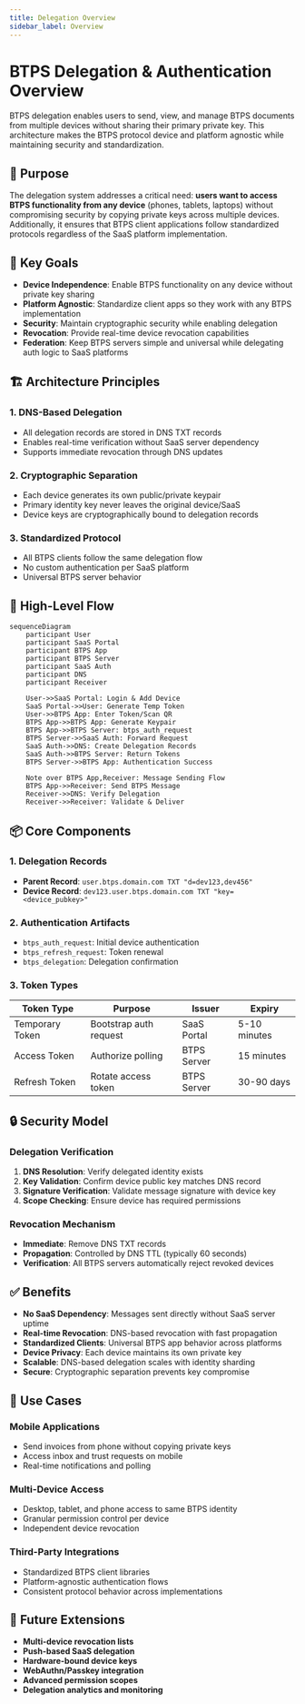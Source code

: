 ```yaml
---
title: Delegation Overview
sidebar_label: Overview
---
```


# BTPS Delegation & Authentication Overview

BTPS delegation enables users to send, view, and manage BTPS documents from multiple devices without sharing their primary private key. This architecture makes the BTPS protocol device and platform agnostic while maintaining security and standardization.

## 🎯 Purpose

The delegation system addresses a critical need: **users want to access BTPS functionality from any device** (phones, tablets, laptops) without compromising security by copying private keys across multiple devices. Additionally, it ensures that BTPS client applications follow standardized protocols regardless of the SaaS platform implementation.

## 🧩 Key Goals

- **Device Independence**: Enable BTPS functionality on any device without private key sharing
- **Platform Agnostic**: Standardize client apps so they work with any BTPS implementation
- **Security**: Maintain cryptographic security while enabling delegation
- **Revocation**: Provide real-time device revocation capabilities
- **Federation**: Keep BTPS servers simple and universal while delegating auth logic to SaaS platforms

## 🏗️ Architecture Principles

### 1. **DNS-Based Delegation**
- All delegation records are stored in DNS TXT records
- Enables real-time verification without SaaS server dependency
- Supports immediate revocation through DNS updates

### 2. **Cryptographic Separation**
- Each device generates its own public/private keypair
- Primary identity key never leaves the original device/SaaS
- Device keys are cryptographically bound to delegation records

### 3. **Standardized Protocol**
- All BTPS clients follow the same delegation flow
- No custom authentication per SaaS platform
- Universal BTPS server behavior

## 🔄 High-Level Flow

```mermaid
sequenceDiagram
    participant User
    participant SaaS Portal
    participant BTPS App
    participant BTPS Server
    participant SaaS Auth
    participant DNS
    participant Receiver

    User->>SaaS Portal: Login & Add Device
    SaaS Portal->>User: Generate Temp Token
    User->>BTPS App: Enter Token/Scan QR
    BTPS App->>BTPS App: Generate Keypair
    BTPS App->>BTPS Server: btps_auth_request
    BTPS Server->>SaaS Auth: Forward Request
    SaaS Auth->>DNS: Create Delegation Records
    SaaS Auth->>BTPS Server: Return Tokens
    BTPS Server->>BTPS App: Authentication Success
    
    Note over BTPS App,Receiver: Message Sending Flow
    BTPS App->>Receiver: Send BTPS Message
    Receiver->>DNS: Verify Delegation
    Receiver->>Receiver: Validate & Deliver
```

## 📦 Core Components

### 1. **Delegation Records**
- **Parent Record**: `user.btps.domain.com TXT "d=dev123,dev456"`
- **Device Record**: `dev123.user.btps.domain.com TXT "key=<device_pubkey>"`

### 2. **Authentication Artifacts**
- `btps_auth_request`: Initial device authentication
- `btps_refresh_request`: Token renewal
- `btps_delegation`: Delegation confirmation

### 3. **Token Types**
| Token Type | Purpose | Issuer | Expiry |
|------------|---------|--------|--------|
| Temporary Token | Bootstrap auth request | SaaS Portal | 5-10 minutes |
| Access Token | Authorize polling | BTPS Server | 15 minutes |
| Refresh Token | Rotate access token | BTPS Server | 30-90 days |

## 🔒 Security Model

### **Delegation Verification**
1. **DNS Resolution**: Verify delegated identity exists
2. **Key Validation**: Confirm device public key matches DNS record
3. **Signature Verification**: Validate message signature with device key
4. **Scope Checking**: Ensure device has required permissions

### **Revocation Mechanism**
- **Immediate**: Remove DNS TXT records
- **Propagation**: Controlled by DNS TTL (typically 60 seconds)
- **Verification**: All BTPS servers automatically reject revoked devices

## ✅ Benefits

- **No SaaS Dependency**: Messages sent directly without SaaS server uptime
- **Real-time Revocation**: DNS-based revocation with fast propagation
- **Standardized Clients**: Universal BTPS app behavior across platforms
- **Device Privacy**: Each device maintains its own private key
- **Scalable**: DNS-based delegation scales with identity sharding
- **Secure**: Cryptographic separation prevents key compromise

## 🎯 Use Cases

### **Mobile Applications**
- Send invoices from phone without copying private keys
- Access inbox and trust requests on mobile
- Real-time notifications and polling

### **Multi-Device Access**
- Desktop, tablet, and phone access to same BTPS identity
- Granular permission control per device
- Independent device revocation

### **Third-Party Integrations**
- Standardized BTPS client libraries
- Platform-agnostic authentication flows
- Consistent protocol behavior across implementations

## 🔮 Future Extensions

- **Multi-device revocation lists**
- **Push-based SaaS delegation**
- **Hardware-bound device keys**
- **WebAuthn/Passkey integration**
- **Advanced permission scopes**
- **Delegation analytics and monitoring**
